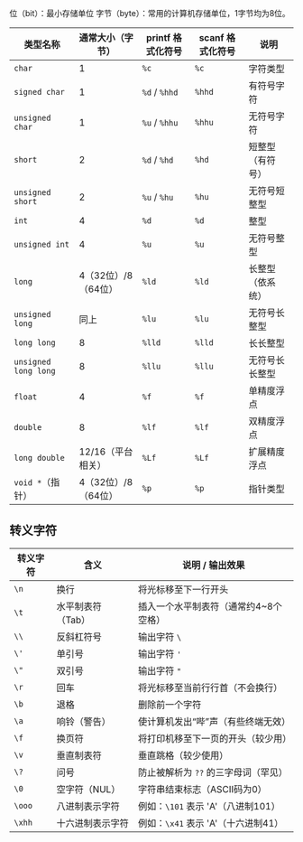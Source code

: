 
位（bit）：最小存储单位
字节（byte）：常用的计算机存储单位，1字节均为8位。 


|类型名称|通常大小（字节）|printf 格式化符号|scanf 格式化符号|说明|
|---|---|---|---|---|
|`char`|1|`%c`|`%c`|字符类型|
|`signed char`|1|`%d` / `%hhd`|`%hhd`|有符号字符|
|`unsigned char`|1|`%u` / `%hhu`|`%hhu`|无符号字符|
|`short`|2|`%d` / `%hd`|`%hd`|短整型（有符号）|
|`unsigned short`|2|`%u` / `%hu`|`%hu`|无符号短整型|
|`int`|4|`%d`|`%d`|整型|
|`unsigned int`|4|`%u`|`%u`|无符号整型|
|`long`|4（32位）/8（64位）|`%ld`|`%ld`|长整型（依系统）|
|`unsigned long`|同上|`%lu`|`%lu`|无符号长整型|
|`long long`|8|`%lld`|`%lld`|长长整型|
|`unsigned long long`|8|`%llu`|`%llu`|无符号长长整型|
|`float`|4|`%f`|`%f`|单精度浮点|
|`double`|8|`%lf`|`%lf`|双精度浮点|
|`long double`|12/16（平台相关）|`%Lf`|`%Lf`|扩展精度浮点|
|`void *`（指针）|4（32位）/8（64位）|`%p`|`%p`|指针类型|


## 转义字符

| 转义字符 | 含义                   | 说明 / 输出效果                       |
|----------|------------------------|----------------------------------------|
| `\n`     | 换行                   | 将光标移至下一行开头                   |
| `\t`     | 水平制表符（Tab）      | 插入一个水平制表符（通常约4~8个空格）  |
| `\\`     | 反斜杠符号             | 输出字符 `\`                          |
| `\'`     | 单引号                 | 输出字符 `'`                          |
| `\"`     | 双引号                 | 输出字符 `"`                          |
| `\r`     | 回车                   | 将光标移至当前行行首（不会换行）       |
| `\b`     | 退格                   | 删除前一个字符                         |
| `\a`     | 响铃（警告）           | 使计算机发出“哔”声（有些终端无效）     |
| `\f`     | 换页符                 | 将打印机移至下一页的开头（较少用）     |
| `\v`     | 垂直制表符             | 垂直跳格（较少使用）                   |
| `\?`     | 问号                   | 防止被解析为 `??` 的三字母词（罕见）    |
| `\0`     | 空字符（NUL）          | 字符串结束标志（ASCII码为0）           |
| `\ooo`   | 八进制表示字符         | 例如：`\101` 表示 'A'（八进制101）      |
| `\xhh`   | 十六进制表示字符       | 例如：`\x41` 表示 'A'（十六进制41）     |

